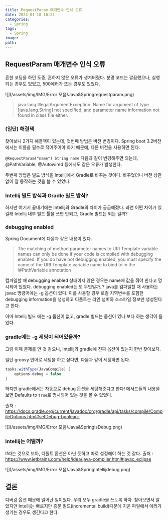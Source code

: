 ```yaml
---
title: RequestParam 매개변수 인식 오류
date: 2024-01-18 16:24
categories:
  - Spring
tags:
  - Spring
image: 
path:
---
```


## RequestParam 매개변수 인식 오류
흔한 코딩을 하던 도중, 흔하지 않은 오류가 생겨버렸다.
분명 코드는 깔끔했으나, 실행되는 경우도 있었고, 500에러가 뜨는 경우도 있었다.

![](/assets/img/IMG/Error 모음/Java&Springrequestparam.png)

> java.lang.IllegalArgumentException: Name for argument of type [java.lang.String] not specified, and parameter name information not found in class file either.

### (일단) 해결책
찾아보니 2가지 해결책이 있는데, 첫번째 방법은 버전 변경이다. Spring boot 3.2버전에서는 이름을 필수로 적어주어야 하기 때문에, 다른 버전을 사용하면 된다.

`@RequestParam("name") String name`  다음과 같이 변경해주면 되는데, @PathVariable, @Autowired 등에서도 같은 오류가 발생한다.

두번째 방법은 빌드 방식을 Intellij에서 Gradle로 바꾸는 것이다. 바꾸었더니 버전 상관없이 잘 동작하는 것을 볼 수 있었다.

### Intellij 빌드 방식과 Gradle 빌드 방식?
하지만 여기서 끝내기에는 Intellij와 Gradle의 차이가 궁금해졌다. 과연 어떤 차이가 있길래 Intellij 내부 빌드 툴을 쓰면 안되고, Gradle 빌드는 되는 걸까?

### debugging enabled
Spring Document에 다음과 같은 내용이 있다.

> The matching of method parameter names to URI Template variable names can only be done if your code is compiled with debugging enabled. If you do have not debugging enabled, you must specify the name of the URI Template variable name to bind to in the @PathVariable annotation

컴파일할 때 debugging enabled 상태이지 않은 경우는 name에 값을 줘야 한다고 명시되어 있었다.
debugging enabled는 또 무엇일까..?
java를 컴파일할 때 사용하는 javac 명령어에는 -g 옵션이 있다. 이를 사용할 경우 로컬 지역변수를 포함한 debugging information을 생성하고 디폴트는 라인 넘버와 소스파일 정보만 생성된다고 한다.

아마 Intellij 빌드 에는 -g 옵션이 없고, gradle 빌드는 옵션이 있나 보다 하는 생각이 들었다.

### gradle에는 -g 세팅이 되어있을까?
그럼 이제 문제를 안 것 같으니, Intellij와 gradle에 진짜 옵션이 있는지 한번 찾아보자.

일단 groovy 언어로 세팅을 하고 싶다면, 다음과 같이 세팅하면 된다.

```groovy
tasks.withType(JavaCompile) {
    options.debug = false
}
```

하지만 gradle에서는 자동으로 debug 옵션을 세팅해준다고 한다!
메서드들의 내용을 보면 Defaults to `true`로 명시되어 있는 것을 볼 수 있었다.

출처 : https://docs.gradle.org/current/javadoc/org/gradle/api/tasks/compile/CompileOptions.html#setDebug-boolean-

![](/assets/img/IMG/Error 모음/Java&SpringisDebug.png)

### Intellij는 어떨까?
If라는 것으로 보아, 디폴트 옵션은 아닌 듯하고 따로 설정해야 하는 것 같다.
출처 : https://www.jetbrains.com/help/idea/java-compiler.html#javac_eclipse

![](/assets/img/IMG/Error 모음/Java&SpringIntellijdebug.png)

## 결론
디버깅 옵션 때문에 일어난 일이었다. 우리 모두 gradle을 쓰도록 하자. 찾아보면서 알았지만 Intellij는 빠르지만 증분 빌드(incremental build)때문에 지운 파일에서 에러가 생기는 경우도 생긴다고 한다.